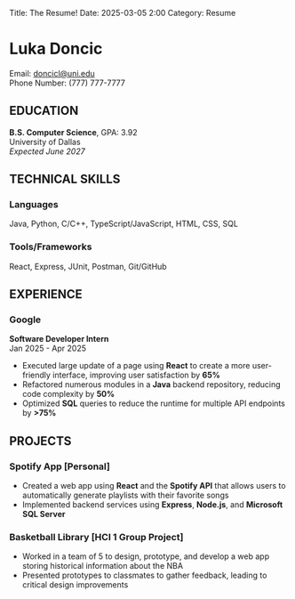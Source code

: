 Title: The Resume!
Date: 2025-03-05 2:00
Category: Resume 

# Luka Doncic
Email: doncicl@uni.edu  
Phone Number: (777) 777-7777

## EDUCATION 
**B.S. Computer Science**, GPA: 3.92  
University of Dallas  
*Expected June 2027*

## TECHNICAL SKILLS 
### Languages
Java, Python, C/C++, TypeScript/JavaScript, HTML, CSS, SQL
### Tools/Frameworks
React, Express, JUnit, Postman, Git/GitHub

## EXPERIENCE
### Google
**Software Developer Intern**  
Jan 2025 - Apr 2025

- Executed large update of a page using **React** to create a more user-friendly interface, improving user satisfaction by **65%**
- Refactored numerous modules in a **Java** backend repository, reducing code complexity by **50%**
- Optimized **SQL** queries to reduce the runtime for multiple API endpoints by **>75%**

## PROJECTS 
### Spotify App [Personal]
- Created a web app using **React** and the **Spotify API** that allows users to automatically generate playlists with their favorite songs
- Implemented backend services using **Express**, **Node.js**, and **Microsoft SQL Server**

### Basketball Library [HCI 1 Group Project]
- Worked in a team of 5 to design, prototype, and develop a web app storing historical information about the NBA
- Presented prototypes to classmates to gather feedback, leading to critical design improvements

